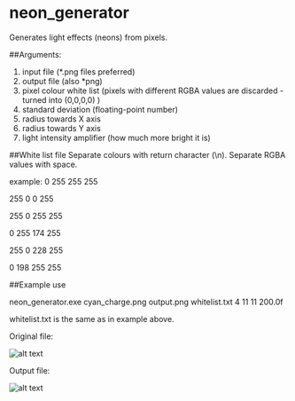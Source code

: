 # neon_generator
Generates light effects (neons) from pixels.

##Arguments:
1. input file (*.png files preferred)
2. output file (also *png)
3. pixel colour white list (pixels with different RGBA values are discarded - turned into (0,0,0,0) ) 
4. standard deviation (floating-point number)
5. radius towards X axis
6. radius towards Y axis
7. light intensity amplifier (how much more bright it is)

##White list file
Separate colours with return character (\n). Separate RGBA values with space. 

example:
0 255 255 255

255 0 0 255

255 0 255 255

0 255 174 255

255 0 228 255

0 198 255 255


##Example use

neon_generator.exe cyan_charge.png output.png whitelist.txt 4 11 11 200.0f

whitelist.txt is the same as in example above.

Original file:

![alt text](http://i.imgur.com/BTb2u8N.png "original file")

Output file:

![alt text](http://i.imgur.com/Vy1X1Tg.png "output file")
